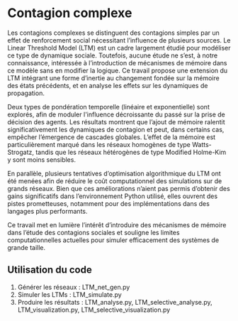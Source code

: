 # Contagion complexe

Les contagions complexes se distinguent des contagions simples par un effet de renforcement social nécessitant l’influence de plusieurs sources. Le Linear Threshold Model (LTM) est un cadre largement étudié pour modéliser ce type de dynamique sociale. Toutefois, aucune étude ne s’est, à notre connaissance, intéressée à l’introduction de mécanismes de mémoire dans ce modèle sans en modifier la logique. Ce travail propose une extension du LTM intégrant une forme d’inertie au changement fondée sur la mémoire des états précédents, et en analyse les effets sur les dynamiques de propagation.

Deux types de pondération temporelle (linéaire et exponentielle) sont explorés, afin de moduler l'influence décroissante du passé sur la prise de décision des agents. Les résultats montrent que l’ajout de mémoire ralentit significativement les dynamiques de contagion et peut, dans certains cas, empêcher l’émergence de cascades globales. L’effet de la mémoire est particulièrement marqué dans les réseaux homogènes de type Watts-Strogatz, tandis que les réseaux hétérogènes de type Modified Holme-Kim y sont moins sensibles.

En parallèle, plusieurs tentatives d’optimisation algorithmique du LTM ont été menées afin de réduire le coût computationnel des simulations sur de grands réseaux. Bien que ces améliorations n’aient pas permis d’obtenir des gains significatifs dans l’environnement Python utilisé, elles ouvrent des pistes prometteuses, notamment pour des implémentations dans des langages plus performants.

Ce travail met en lumière l’intérêt d’introduire des mécanismes de mémoire dans l’étude des contagions sociales et souligne les limites computationnelles actuelles pour simuler efficacement des systèmes de grande taille.

## Utilisation du code

1) Générer les réseaux : LTM_net_gen.py
2) Simuler les LTMs : LTM_simulate.py
3) Produire les résultats : LTM_analyse.py, LTM_selective_analyse.py, LTM_visualization.py, LTM_selective_visualization.py
